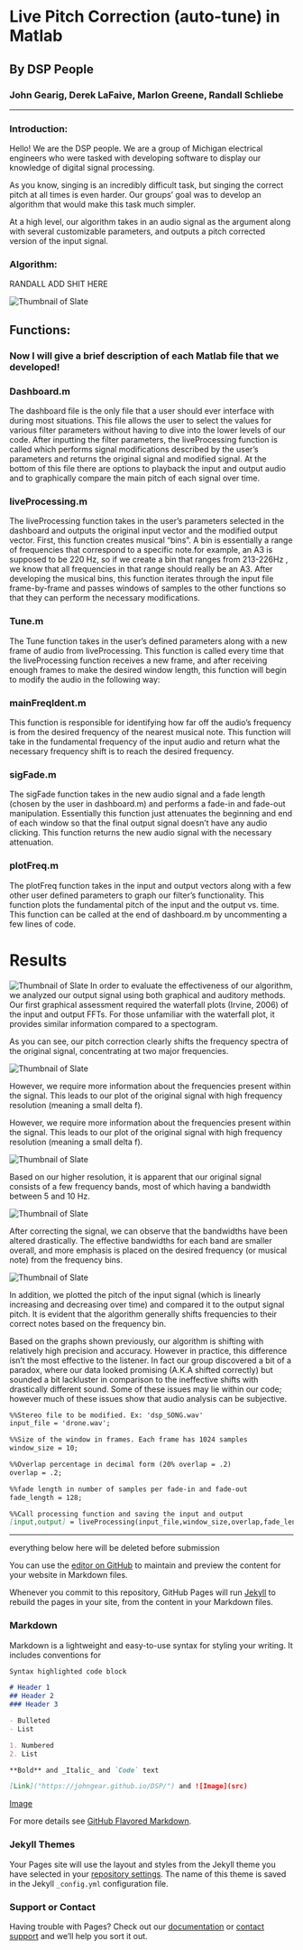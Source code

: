# Live Pitch Correction (auto-tune) in Matlab
## By DSP People 
### John Gearig, Derek LaFaive, Marlon Greene, Randall Schliebe
----------------------------------------------------------------
### Introduction:

Hello! We are the DSP people. We are a group of Michigan electrical engineers who were tasked with developing software to display our knowledge of digital signal processing. 

As you know, singing is an incredibly difficult task, but singing the correct pitch at all times is even harder. Our groups’ goal was to develop an algorithm that would make this task much simpler. 

At a high level, our algorithm takes in an audio signal as the argument along with several customizable parameters, and outputs a pitch corrected version of the input signal. 



### Algorithm:

RANDALL ADD SHIT HERE

![Thumbnail of Slate](bins_image.png)


##  Functions:
### Now I will give a brief description of each Matlab file that we developed!

### Dashboard.m

The dashboard file is the only file that a user should ever interface with during most situations. This file allows the user to select the values for various filter parameters without having to dive into the lower levels of our code. After inputting the filter parameters, the liveProcessing function is called which performs signal modifications described by the user’s parameters and returns the original signal and modified signal. At the bottom of this file there are options to playback the input and output audio and to graphically compare the main pitch of each signal over time. 

### liveProcessing.m

The liveProcessing function takes in the user’s parameters selected in the dashboard and outputs the original input vector and the modified output vector. First, this function creates musical “bins”. A bin is essentially a range of frequencies that correspond to a specific note.for example, an A3 is supposed to be 220 Hz, so if we create a bin that ranges from 213-226Hz , we know that  all frequencies in that range should really be an A3. After developing the musical bins, this function iterates through the input file frame-by-frame and passes windows of samples to the other functions so that they can perform the necessary modifications. 

### Tune.m

The Tune function takes in the user’s defined parameters along with a new frame of audio from liveProcessing. This function is called every time that the liveProcessing function receives a new frame, and after receiving enough frames to make the desired window length, this function will begin to modify the audio in the following way: 

### mainFreqIdent.m 

This function is responsible for identifying how far off the audio’s frequency is from the desired frequency of the nearest musical note. This function will take in the fundamental frequency of the input audio and return what the necessary frequency shift is to reach the desired frequency. 


### sigFade.m

The sigFade function takes in the new audio signal and a fade length (chosen by the user in dashboard.m) and performs a fade-in and fade-out manipulation. Essentially this function just attenuates the beginning and end of each window so that the final output signal doesn’t have any audio clicking. This function returns the new audio signal with the necessary attenuation. 

### plotFreq.m

The plotFreq function takes in the input and output vectors along with a few other user defined parameters to graph our filter’s functionality. This function plots the fundamental pitch of the input and the output vs. time. This function can be called at the end of dashboard.m by uncommenting a few lines of code. 

# Results 

![Thumbnail of Slate](image1.png)
In order to evaluate the effectiveness of our algorithm, we analyzed our output signal using both graphical and auditory methods. Our first graphical assessment required the waterfall plots (Irvine, 2006) of the input and output FFTs. For those unfamiliar with the waterfall plot, it provides similar information compared to a spectogram.

As you can see, our pitch correction clearly shifts the frequency spectra of the original signal, concentrating at two major frequencies.

![Thumbnail of Slate](image2.png)

However, we require more information about the frequencies present within the signal. This leads to our plot of the original signal with high frequency resolution (meaning a small delta f).

However, we require more information about the frequencies present within the signal. This leads to our plot of the original signal with high frequency resolution (meaning a small delta f).

![Thumbnail of Slate](image3.png)

Based on our higher resolution, it is apparent that our original signal consists of a few frequency bands, most of which having a bandwidth between 5 and 10 Hz.

![Thumbnail of Slate](image4.jpg)

After correcting the signal, we can observe that the bandwidths have been altered drastically. The effective bandwidths for each band are smaller overall, and more emphasis is placed on the desired frequency (or musical note) from the frequency bins.

![Thumbnail of Slate](image5.png)

In addition, we plotted the pitch of the input signal (which is linearly increasing and decreasing over time) and compared it to the output signal pitch. It is evident that the algorithm generally shifts frequencies to their correct notes based on the frequency bin.

Based on the graphs shown previously, our algorithm is shifting with relatively high precision and accuracy. However in practice, this difference isn’t the most effective to the listener. In fact our group discovered a bit of a paradox, where our data looked promising (A.K.A shifted correctly) but sounded a bit lackluster in comparison to the ineffective shifts with drastically different sound. Some of these issues may lie within our code; however much of these issues show that audio analysis can be subjective. 

```markdown
%%Stereo file to be modified. Ex: 'dsp_SONG.wav'
input_file = 'drone.wav'; 

%%Size of the window in frames. Each frame has 1024 samples 
window_size = 10; 

%%Overlap percentage in decimal form (20% overlap = .2)
overlap = .2;

%%fade length in number of samples per fade-in and fade-out
fade_length = 128;

%%Call processing function and saving the input and output
[input,output] = liveProcessing(input_file,window_size,overlap,fade_length);
```





------------------------------------
everything below here will be deleted before submission



You can use the [editor on GitHub](https://github.com/johngear/DSP/edit/master/README.md) to maintain and preview the content for your website in Markdown files.

Whenever you commit to this repository, GitHub Pages will run [Jekyll](https://jekyllrb.com/) to rebuild the pages in your site, from the content in your Markdown files.


### Markdown

Markdown is a lightweight and easy-to-use syntax for styling your writing. It includes conventions for

```markdown
Syntax highlighted code block

# Header 1
## Header 2
### Header 3

- Bulleted
- List

1. Numbered
2. List

**Bold** and _Italic_ and `Code` text

[Link]("https://johngear.github.io/DSP/") and ![Image](src)
```
[Image](bins_image.png)

For more details see [GitHub Flavored Markdown](https://guides.github.com/features/mastering-markdown/).

### Jekyll Themes

Your Pages site will use the layout and styles from the Jekyll theme you have selected in your [repository settings](https://github.com/johngear/DSP/settings). The name of this theme is saved in the Jekyll `_config.yml` configuration file.

### Support or Contact

Having trouble with Pages? Check out our [documentation](https://help.github.com/categories/github-pages-basics/) or [contact support](https://github.com/contact) and we’ll help you sort it out.
